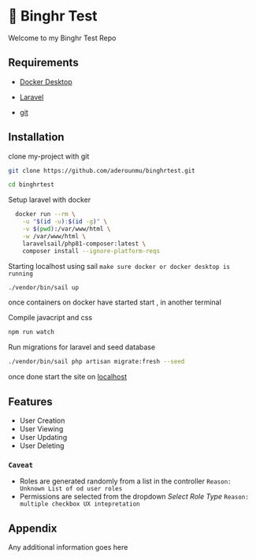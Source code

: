 
# 📝 Binghr Test 

Welcome to my Binghr Test Repo
## Requirements

 * [Docker Desktop](https://www.docker.com/products/docker-desktop/)

 * [Laravel](https://laravel.com/docs/9.x)

 * [git](https://git-scm.com/downloads)
## Installation

clone my-project with git

```bash
git clone https://github.com/aderounmu/binghrtest.git

cd binghrtest

```

Setup laravel with docker

```bash
  docker run --rm \
    -u "$(id -u):$(id -g)" \
    -v $(pwd):/var/www/html \
    -w /var/www/html \
    laravelsail/php81-composer:latest \
    composer install --ignore-platform-reqs
```

Starting localhost using sail `make sure docker or docker desktop is running`
```bash
./vendor/bin/sail up
```
once containers on docker have started start , in another terminal

Compile javacript and css 

```bash
npm run watch

```

Run migrations for laravel and seed database

```bash
./vendor/bin/sail php artisan migrate:fresh --seed  

```

once done start the site on  [localhost](http://localhost/)

## Features

- User Creation
- User Viewing
- User Updating
- User Deleting



### `Caveat`
- Roles are generated randomly from a list in the controller `Reason: Unknown List of od user roles`
- Permissions are selected from the dropdown *Select Role Type* `Reason: multiple checkbox UX intepretation`
## Appendix

Any additional information goes here

